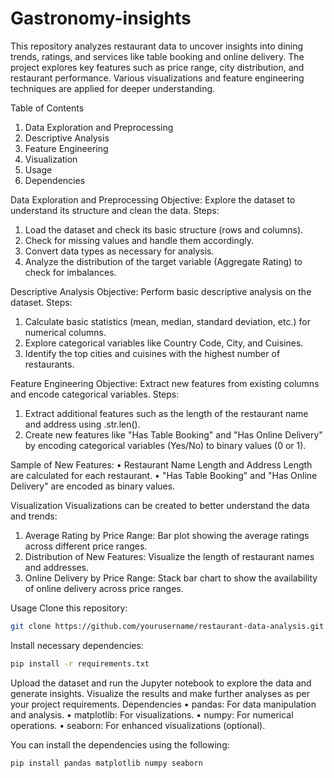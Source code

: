 # Gastronomy-insights
This repository analyzes restaurant data to uncover insights into dining trends, ratings, and services like table booking and online delivery. The project explores key features such as price range, city distribution, and restaurant performance. Various visualizations and feature engineering techniques are applied for deeper understanding.

Table of Contents
1. Data Exploration and Preprocessing
2. Descriptive Analysis
3. Feature Engineering
4. Visualization
5. Usage
6. Dependencies

   
Data Exploration and Preprocessing
Objective: Explore the dataset to understand its structure and clean the data.
Steps:
1. Load the dataset and check its basic structure (rows and columns).
2. Check for missing values and handle them accordingly.
3. Convert data types as necessary for analysis.
4. Analyze the distribution of the target variable (Aggregate Rating) to check for imbalances.


Descriptive Analysis
Objective: Perform basic descriptive analysis on the dataset.
Steps:
1. Calculate basic statistics (mean, median, standard deviation, etc.) for numerical columns.
2. Explore categorical variables like Country Code, City, and Cuisines.
3. Identify the top cities and cuisines with the highest number of restaurants.


Feature Engineering
Objective: Extract new features from existing columns and encode categorical variables.
Steps:
1. Extract additional features such as the length of the restaurant name and address using .str.len().
2. Create new features like "Has Table Booking" and "Has Online Delivery" by encoding categorical variables (Yes/No) to binary values (0 or 1).

Sample of New Features:
• Restaurant Name Length and Address Length are calculated for each restaurant.
• "Has Table Booking" and "Has Online Delivery" are encoded as binary values.


Visualization
Visualizations can be created to better understand the data and trends:
1. Average Rating by Price Range: Bar plot showing the average ratings across different price ranges.
2. Distribution of New Features: Visualize the length of restaurant names and addresses.
3. Online Delivery by Price Range: Stack bar chart to show the availability of online delivery across price ranges.


Usage
Clone this repository:
```bash
git clone https://github.com/yourusername/restaurant-data-analysis.git
```

Install necessary dependencies:
```bash
pip install -r requirements.txt
```

Upload the dataset and run the Jupyter notebook to explore the data and generate insights.
Visualize the results and make further analyses as per your project requirements.
Dependencies
• pandas: For data manipulation and analysis.
• matplotlib: For visualizations.
• numpy: For numerical operations.
• seaborn: For enhanced visualizations (optional).

You can install the dependencies using the following:
```bash
pip install pandas matplotlib numpy seaborn

